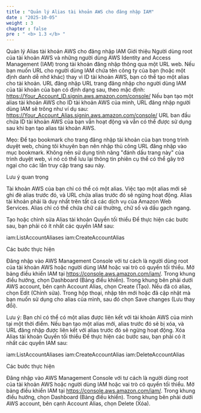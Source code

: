 ```yaml
---
title : "Quản lý Alias tài khoản AWS cho đăng nhập IAM"
date : "2025-10-05"
weight : 3
chapter : false
pre : " <b> 1.3 </b> "
---
```


Quản lý Alias tài khoản AWS cho đăng nhập IAM
Giới thiệu
Người dùng root của tài khoản AWS và những người dùng AWS Identity and Access Management (IAM) trong tài khoản đăng nhập thông qua một URL web. Nếu bạn muốn URL cho người dùng IAM chứa tên công ty của bạn (hoặc một định danh dễ nhớ khác) thay vì ID tài khoản AWS, bạn có thể tạo một alias cho tài khoản.
URL đăng nhập
URL trang đăng nhập cho người dùng IAM của tài khoản của bạn có định dạng sau, theo mặc định:
https://Your_Account_ID.signin.aws.amazon.com/console/
Nếu bạn tạo một alias tài khoản AWS cho ID tài khoản AWS của mình, URL đăng nhập người dùng IAM sẽ trông như ví dụ sau:
https://Your_Account_Alias.signin.aws.amazon.com/console/
URL ban đầu chứa ID tài khoản AWS của bạn vẫn hoạt động và vẫn có thể được sử dụng sau khi bạn tạo alias tài khoản AWS.

Mẹo: Để tạo bookmark cho trang đăng nhập tài khoản của bạn trong trình duyệt web, chúng tôi khuyên bạn nên nhập thủ công URL đăng nhập vào mục bookmark. Không nên sử dụng tính năng "đánh dấu trang này" của trình duyệt web, vì nó có thể lưu lại thông tin phiên cụ thể có thể gây trở ngại cho các lần truy cập trang sau này.

Lưu ý quan trọng

Tài khoản AWS của bạn chỉ có thể có một alias. Việc tạo một alias mới sẽ ghi đè alias trước đó, và URL chứa alias trước đó sẽ ngừng hoạt động.
Alias tài khoản phải là duy nhất trên tất cả các dịch vụ của Amazon Web Services.
Alias chỉ có thể chứa chữ cái thường, chữ số và dấu gạch ngang.

Tạo hoặc chỉnh sửa Alias tài khoản
Quyền tối thiểu
Để thực hiện các bước sau, bạn phải có ít nhất các quyền IAM sau:

iam:ListAccountAliases
iam:CreateAccountAlias

Các bước thực hiện

Đăng nhập vào AWS Management Console với tư cách là người dùng root của tài khoản AWS hoặc người dùng IAM hoặc vai trò có quyền tối thiểu.
Mở bảng điều khiển IAM tại https://console.aws.amazon.com/iam/.
Trong khung điều hướng, chọn Dashboard (Bảng điều khiển).
Trong khung bên phải dưới AWS account, bên cạnh Account Alias, chọn Create (Tạo). Nếu đã có alias, chọn Edit (Chỉnh sửa).
Trong hộp thoại, nhập tên mới hoặc đã cập nhật mà bạn muốn sử dụng cho alias của mình, sau đó chọn Save changes (Lưu thay đổi).

Lưu ý: Bạn chỉ có thể có một alias được liên kết với tài khoản AWS của mình tại một thời điểm. Nếu bạn tạo một alias mới, alias trước đó sẽ bị xóa, và URL đăng nhập được liên kết với alias trước đó sẽ ngừng hoạt động.
Xóa Alias tài khoản
Quyền tối thiểu
Để thực hiện các bước sau, bạn phải có ít nhất các quyền IAM sau:

iam:ListAccountAliases
iam:CreateAccountAlias
iam:DeleteAccountAlias

Các bước thực hiện

Đăng nhập vào AWS Management Console với tư cách là người dùng root của tài khoản AWS hoặc người dùng IAM hoặc vai trò có quyền tối thiểu.
Mở bảng điều khiển IAM tại https://console.aws.amazon.com/iam/.
Trong khung điều hướng, chọn Dashboard (Bảng điều khiển).
Trong khung bên phải dưới AWS account, bên cạnh Account Alias, chọn Delete (Xóa).